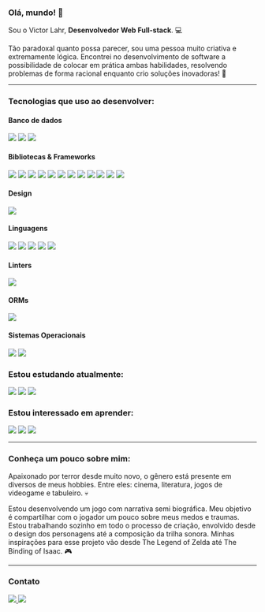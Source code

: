 <h3>Olá, mundo! 🦇</h3>
<p>Sou o Victor Lahr, <strong>Desenvolvedor Web Full-stack</strong>. 💻</p>
<p>Tão paradoxal quanto possa parecer, sou uma pessoa muito criativa e extremamente lógica. Encontrei no desenvolvimento de software a possibilidade de colocar em prática ambas habilidades, resolvendo problemas de forma racional enquanto crio soluções inovadoras! 🧠</p>

<hr />

<h3>Tecnologias que uso ao desenvolver:</h3>
<div>
  <h4>Banco de dados</h4>
  <img src="https://img.shields.io/badge/MongoDB-4EA94B?style=for-the-badge&logo=mongodb&logoColor=white" />
  <img src="https://img.shields.io/badge/PostgreSQL-316192?style=for-the-badge&logo=postgresql&logoColor=white" />
  <img src="https://img.shields.io/badge/redis-%23DD0031.svg?&style=for-the-badge&logo=redis&logoColor=white" />
</div>
<div>
  <h4>Bibliotecas & Frameworks</h4>
  <img src="https://img.shields.io/badge/axios-671ddf?&style=for-the-badge&logo=axios&logoColor=white" />
  <img src="https://img.shields.io/badge/Express%20js-000000?style=for-the-badge&logo=express&logoColor=white" />
  <img src="https://img.shields.io/badge/Jest-C21325?style=for-the-badge&logo=jest&logoColor=white" />
  <img src="https://img.shields.io/badge/JWT-000000?style=for-the-badge&logo=JSON%20web%20tokens&logoColor=white" />
  <img src="https://img.shields.io/badge/next%20js-000000?style=for-the-badge&logo=nextdotjs&logoColor=white" />
  <img src="https://img.shields.io/badge/Node%20js-339933?style=for-the-badge&logo=nodedotjs&logoColor=white" />
  <img src="https://img.shields.io/badge/npm-CB3837?style=for-the-badge&logo=npm&logoColor=white" />
  <img src="https://img.shields.io/badge/React-20232A?style=for-the-badge&logo=react&logoColor=61DAFB" />
  <img src="https://img.shields.io/badge/styled--components-DB7093?style=for-the-badge&logo=styled-components&logoColor=white" />
  <img src="https://img.shields.io/badge/ts--node-3178C6?style=for-the-badge&logo=ts-node&logoColor=white" />
  <img src="https://img.shields.io/badge/Vite-B73BFE?style=for-the-badge&logo=vite&logoColor=FFD62E" />  
  <img src="https://img.shields.io/badge/Webpack-8DD6F9?style=for-the-badge&logo=Webpack&logoColor=white" />
</div>
<div>
  <h4>Design</h4>
  <img src="https://img.shields.io/badge/Figma-F24E1E?style=for-the-badge&logo=figma&logoColor=white" />
</div>
<div>
  <h4>Linguagens</h4>
  <img src="https://img.shields.io/badge/CSS3-1572B6?style=for-the-badge&logo=css3&logoColor=white" />
  <img src="https://img.shields.io/badge/HTML5-E34F26?style=for-the-badge&logo=html5&logoColor=white" />
  <img src="https://img.shields.io/badge/JavaScript-323330?style=for-the-badge&logo=javascript&logoColor=F7DF1E" />
  <img src="https://img.shields.io/badge/json-5E5C5C?style=for-the-badge&logo=json&logoColor=white" />
  <img src="https://img.shields.io/badge/TypeScript-007ACC?style=for-the-badge&logo=typescript&logoColor=white" />
</div>
<div>
  <h4>Linters</h4>
  <img src="https://img.shields.io/badge/eslint-3A33D1?style=for-the-badge&logo=eslint&logoColor=white" />
</div>
<div>
  <h4>ORMs</h4>
  <img src="https://img.shields.io/badge/Prisma-3982CE?style=for-the-badge&logo=Prisma&logoColor=white" />
</div>
<div>
  <h4>Sistemas Operacionais</h4>
  <img src="https://img.shields.io/badge/Linux-FCC624?style=for-the-badge&logo=linux&logoColor=black" />
  <img src="https://img.shields.io/badge/Ubuntu-E95420?style=for-the-badge&logo=ubuntu&logoColor=white" />
</div>

<h3>Estou estudando atualmente:</h3>
<div>
  <img src="https://img.shields.io/badge/Amazon_AWS-FF9900?style=for-the-badge&logo=amazonaws&logoColor=white" />
  <img src="https://img.shields.io/badge/Docker-2CA5E0?style=for-the-badge&logo=docker&logoColor=white" />
  <img src="https://img.shields.io/badge/nestjs-E0234E?style=for-the-badge&logo=nestjs&logoColor=white" />
</div>

<h3>Estou interessado em aprender:</h3>
<div>
  <img src="https://img.shields.io/badge/Angular-DD0031?style=for-the-badge&logo=angular&logoColor=white" />
  <img src="https://img.shields.io/badge/React_Native-20232A?style=for-the-badge&logo=react&logoColor=61DAFB" />
  <img src="https://img.shields.io/badge/Vue%20js-35495E?style=for-the-badge&logo=vuedotjs&logoColor=4FC08D" />
</div>

<hr />

<h3>Conheça um pouco sobre mim:</h3>
<p>Apaixonado por terror desde muito novo, o gênero está presente em diversos de meus hobbies. Entre eles: cinema, literatura, jogos de videogame e tabuleiro. 💀</p>
<p>Estou desenvolvendo um jogo com narrativa semi biográfica. Meu objetivo é compartilhar com o jogador um pouco sobre meus medos e traumas. Estou trabalhando sozinho em todo o processo de criação, envolvido desde o design dos personagens até a composição da trilha sonora. Minhas inspirações para esse projeto vão desde The Legend of Zelda até The Binding of Isaac. 🎮</p>

<hr />

<h3>Contato</h3>
<div>
  <a href="mailto:lahr.victor@gmail.com">
    <img src="https://img.shields.io/badge/Gmail-D14836?style=for-the-badge&logo=gmail&logoColor=white" />
  </a>
  <a href="https://www.linkedin.com/in/lahr-victor/">
    <img src="https://img.shields.io/badge/LinkedIn-0077B5?style=for-the-badge&logo=linkedin&logoColor=white" />
  </a>
</div>
